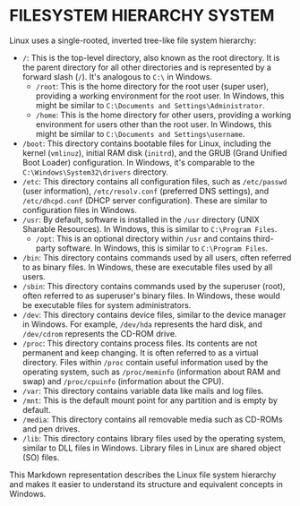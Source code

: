# FILESYSTEM HIERARCHY SYSTEM

Linux uses a single-rooted, inverted tree-like file system hierarchy:

- `/`: This is the top-level directory, also known as the root directory. It is the parent directory for all other directories and is represented by a forward slash (`/`). It's analogous to `C:\` in Windows.
  - `/root`: This is the home directory for the root user (super user), providing a working environment for the root user. In Windows, this might be similar to `C:\Documents and Settings\Administrator`.
  - `/home`: This is the home directory for other users, providing a working environment for users other than the root user. In Windows, this might be similar to `C:\Documents and Settings\username`.
- `/boot`: This directory contains bootable files for Linux, including the kernel (`vmlinuz`), initial RAM disk (`initrd`), and the GRUB (Grand Unified Boot Loader) configuration. In Windows, it's comparable to the `C:\Windows\System32\drivers` directory.
- `/etc`: This directory contains all configuration files, such as `/etc/passwd` (user information), `/etc/resolv.conf` (preferred DNS settings), and `/etc/dhcpd.conf` (DHCP server configuration). These are similar to configuration files in Windows.
- `/usr`: By default, software is installed in the `/usr` directory (UNIX Sharable Resources). In Windows, this is similar to `C:\Program Files`.
  - `/opt`: This is an optional directory within `/usr` and contains third-party software. In Windows, this is similar to `C:\Program Files`.
- `/bin`: This directory contains commands used by all users, often referred to as binary files. In Windows, these are executable files used by all users.
- `/sbin`: This directory contains commands used by the superuser (root), often referred to as superuser's binary files. In Windows, these would be executable files for system administrators.
- `/dev`: This directory contains device files, similar to the device manager in Windows. For example, `/dev/hda` represents the hard disk, and `/dev/cdrom` represents the CD-ROM drive.
- `/proc`: This directory contains process files. Its contents are not permanent and keep changing. It is often referred to as a virtual directory. Files within `/proc` contain useful information used by the operating system, such as `/proc/meminfo` (information about RAM and swap) and `/proc/cpuinfo` (information about the CPU).
- `/var`: This directory contains variable data like mails and log files.
- `/mnt`: This is the default mount point for any partition and is empty by default.
- `/media`: This directory contains all removable media such as CD-ROMs and pen drives.
- `/lib`: This directory contains library files used by the operating system, similar to DLL files in Windows. Library files in Linux are shared object (SO) files.

This Markdown representation describes the Linux file system hierarchy and makes it easier to understand its structure and equivalent concepts in Windows.

